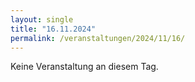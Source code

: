 ```yaml
---
layout: single
title: "16.11.2024"
permalink: /veranstaltungen/2024/11/16/
---
```


Keine Veranstaltung an diesem Tag.
